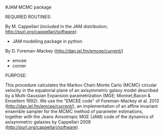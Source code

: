 #JAM MCMC package

REQUIRED ROUTINES:

By M. Cappellari (included in the JAM distribution; http://purl.org/cappellari/software):
  - JAM modelling package in python

By D. Foreman-Mackey (http://dan.iel.fm/emcee/current/)
  - emcee
  - corner

PURPOSE:

This procedure calculates the Markov Chain Monte Carlo (MCMC) circular 
velocity in the equatorial plane of an axisymmetric galaxy model described 
by a Multi-Gaussian Expansion parametrization (MGE; Monnet,Bacon & Emsellem 1992). 
We use the "EMCEE code" of Foreman-Mackey et al. 2013 (http://dan.iel.fm/emcee/current/),
an implementation of an affine invariant ensemble sampler for the MCMC method of parameter estimations,
together with the Jeans Anisotropic MGE (JAM) code of the dynamics of axisymmetric galaxies by Cappellari 2008 
(http://purl.org/cappellari/software).
